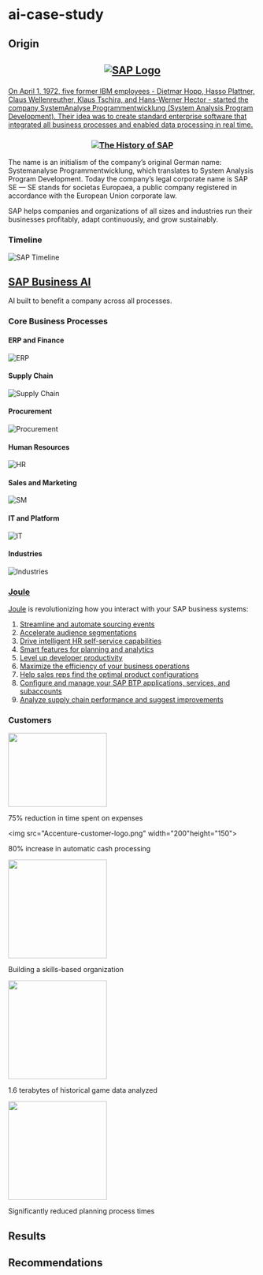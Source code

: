 # ai-case-study

## Origin

<h2 align="center">

<a href="https://www.sap.com/index.html">![SAP Logo](newsaplogo.jpeg)

</h2>

On April 1, 1972, five former IBM employees - Dietmar Hopp, Hasso Plattner, Claus Wellenreuther, Klaus Tschira, and Hans-Werner Hector - started the company SystemAnalyse Programmentwicklung (System Analysis Program Development). Their idea was to create standard enterprise software that integrated all business processes and enabled data processing in real time.

<h3 align="center">

[![The History of SAP](historypic.jpg)](https://youtu.be/g-UaUrETB1E)

</h3>

The name is an initialism of the company’s original German name: Systemanalyse Programmentwicklung, which translates to System Analysis Program Development. Today the company’s legal corporate name is SAP SE — SE stands for societas Europaea, a public company registered in accordance with the European Union corporate law.

SAP helps companies and organizations of all sizes and industries run their businesses profitably, adapt continuously, and grow sustainably.

<h4 align="center">

### Timeline

![SAP Timeline](hitory-sap-timeline.jpg)

</h4>

## [SAP Business AI](https://www.sap.com/products/artificial-intelligence.html)

AI built to benefit a company across all processes. 

### Core Business Processes

#### ERP and Finance

![ERP](erp.png)

#### Supply Chain

![Supply Chain](supplychain.png)

#### Procurement

![Procurement](procurement.png)

#### Human Resources

![HR](hr.png)

#### Sales and Marketing

![SM](sm.png)

#### IT and Platform

![IT](last.png)

#### Industries

![Industries](Industries.png)

### [Joule](https://www.sap.com/products/artificial-intelligence/ai-assistant.html)

[Joule](Joule.pdf) is revolutionizing how you interact with your SAP business systems:
1. [Streamline and automate sourcing events](https://www.sap.com/products/spend-management/category-management-software.html#gen-ai)
2. [Accelerate audience segmentations](https://www.sap.com/products/crm/customer-data-platform.html)
3. [Drive intelligent HR self-service capabilities](https://www.sap.com/products/hcm/ai-joule-product-tour.html)
4. [Smart features for planning and analytics](https://www.sap.com/products/technology-platform/cloud-analytics/features/generative-ai.html)
5. [Level up developer productivity](https://www.sap.com/products/technology-platform/developer-tools.html)
6. [Maximize the efficiency of your business operations](https://www.sap.com/products/erp/s4hana/innovations.html)
7. [Help sales reps find the optimal product configurations](https://www.sap.com/assetdetail/2024/05/88cc6321-c07e-0010-bca6-c68f7e60039b.html)
8. [Configure and manage your SAP BTP applications, services, and subaccounts](https://www.sap.com/products/artificial-intelligence/business-technology-platform.html)
9. [Analyze supply chain performance and suggest improvements](https://www.sap.com/products/artificial-intelligence/supply-chain.html#plan)

### Customers

<img src="chobani-customer-logo.png" width="200" height="150">

75% reduction in time spent on expenses

<img src="Accenture-customer-logo.png" width="200"height="150">

80% increase in automatic cash processing

<img src="delta-customer-logo.png" width="200">

Building a skills-based organization


<img src="team-liquid-customer-logo.png" width="200">

1.6 terabytes of historical game data analyzed


<img src="henkel-customer-logo.svg" width="200">

Significantly reduced planning process times

## Results

## Recommendations
